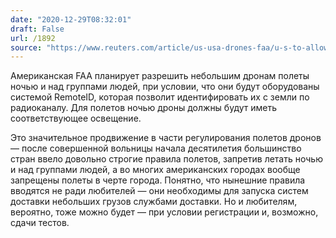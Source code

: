 ```yaml
---
date: "2020-12-29T08:32:01"
draft: False
url: /1892
source: "https://www.reuters.com/article/us-usa-drones-faa/u-s-to-allow-small-drones-to-fly-over-people-and-at-night-idUSKBN2921R8"
---
```


Американская FAA планирует разрешить небольшим дронам полеты ночью и над группами людей, при условии, что они будут оборудованы системой RemoteID, которая позволит идентифировать их с земли по радиоканалу. Для полетов ночью дроны должны будут иметь соответствующее освещение. 

Это значительное продвижение в части регулирования полетов дронов — после совершенной вольницы начала десятилетия большинство стран ввело довольно строгие правила полетов, запретив летать ночью и над группами людей, а во многих американских городах вообще запрещены полеты в черте города. Понятно, что нынешние правила вводятся не ради любителей — они необходимы для запуска систем доставки небольших грузов службами доставки. Но и любителям, вероятно, тоже можно будет — при условии регистрации и, возможно, сдачи тестов.
